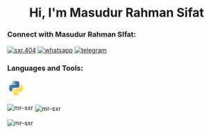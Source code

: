 <h1 align="center">Hi, I'm Masudur Rahman Sifat</h1>

<h3 align="left">Connect with Masudur Rahman SIfat:</h3>
<p align="left">
<a href="https://fb.com/masudurrahmansifat1" target="blank"><img align="center" src="https://raw.githubusercontent.com/rahuldkjain/github-profile-readme-generator/master/src/images/icons/Social/facebook.svg" alt="sxr.404" height="30" width="40" /></a>
<a href="https://wa.me/8801858094178" target="_blank"><img align="center" src="https://img.icons8.com/color/48/000000/whatsapp--v1.png" alt="whatsapp" height="30" width="40" /></a>
<a href="https://t.me/masudurrahmansifat" target="_blank"><img align="center" src="https://img.icons8.com/color/48/000000/telegram-app--v1.png" alt="telegram" height="30" width="40" /></a>
</p>

<h3 align="left">Languages and Tools:</h3>
<p align="left"> <a href="https://www.python.org" target="_blank" rel="noreferrer"> <img src="https://raw.githubusercontent.com/devicons/devicon/master/icons/python/python-original.svg" alt="python" width="40" height="40"/> </a> </p>

<p><img align="left" src="https://github-readme-stats.vercel.app/api/top-langs?username=mr-sxr&show_icons=true&locale=en&layout=compact" alt="mr-sxr" /></p>

<p>&nbsp;<img align="center" src="https://github-readme-stats.vercel.app/api?username=mr-sxr&show_icons=true&locale=en" alt="mr-sxr" /></p>

<p><img align="center" src="https://github-readme-streak-stats.herokuapp.com/?user=mr-sxr&" alt="mr-sxr" /></p>

